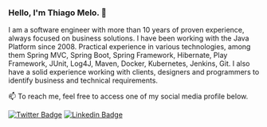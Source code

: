 ### Hello, I'm Thiago Melo. 👋

I am a software engineer with more than 10 years of proven experience, always focused on business solutions. I have been working with the Java Platform since 2008. Practical experience in various technologies, among them Spring MVC, Spring Boot, Spring Framework, Hibernate, Play Framework, JUnit, Log4J, Maven, Docker, Kubernetes, Jenkins, Git. I also have a solid experience working with clients, designers and programmers to identify business and technical requirements.

📫 To reach me, feel free to access one of my social media profile below. 

[![Twitter Badge](https://img.shields.io/badge/-Twitter-1ca0f1?style=flat-square&labelColor=1ca0f1&logo=twitter&logoColor=white&link=https://twitter.com/thiagomelo)](https://twitter.com/felipefialho_)
[![Linkedin Badge](https://img.shields.io/badge/-LinkedIn-blue?style=flat-square&logo=Linkedin&logoColor=white&link=https://www.linkedin.com/in/felipefialho)](https://www.linkedin.com/in/thiagomelo)
